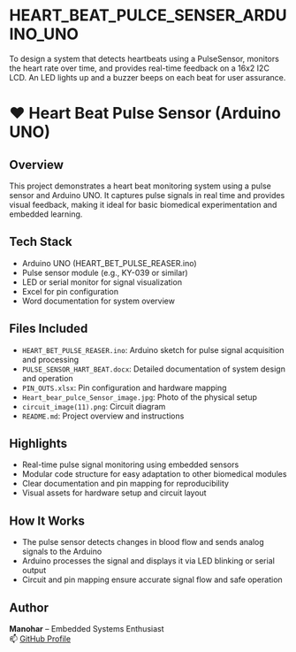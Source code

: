 # HEART_BEAT_PULCE_SENSER_ARDUINO_UNO
To design a system that detects heartbeats using a PulseSensor, monitors the heart rate over time, and provides real-time feedback on a 16x2 I2C LCD. An LED lights up and a buzzer beeps on each beat for user assurance.
# ❤️ Heart Beat Pulse Sensor (Arduino UNO)

## Overview
This project demonstrates a heart beat monitoring system using a pulse sensor and Arduino UNO. It captures pulse signals in real time and provides visual feedback, making it ideal for basic biomedical experimentation and embedded learning.

## Tech Stack
- Arduino UNO (HEART_BET_PULSE_REASER.ino)
- Pulse sensor module (e.g., KY-039 or similar)
- LED or serial monitor for signal visualization
- Excel for pin configuration
- Word documentation for system overview

## Files Included
- `HEART_BET_PULSE_REASER.ino`: Arduino sketch for pulse signal acquisition and processing
- `PULSE_SENSOR_HART_BEAT.docx`: Detailed documentation of system design and operation
- `PIN_OUTS.xlsx`: Pin configuration and hardware mapping
- `Heart_bear_pulce_Sensor_image.jpg`: Photo of the physical setup
- `circuit_image(11).png`: Circuit diagram
- `README.md`: Project overview and instructions

## Highlights
- Real-time pulse signal monitoring using embedded sensors
- Modular code structure for easy adaptation to other biomedical modules
- Clear documentation and pin mapping for reproducibility
- Visual assets for hardware setup and circuit layout

## How It Works
- The pulse sensor detects changes in blood flow and sends analog signals to the Arduino
- Arduino processes the signal and displays it via LED blinking or serial output
- Circuit and pin mapping ensure accurate signal flow and safe operation

## Author
**Manohar** – Embedded Systems Enthusiast  
📫 [GitHub Profile](https://github.com/manohar146)
